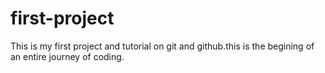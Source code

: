 # first-project
This is my first project and tutorial on git and github.this is the begining of an entire journey of coding.
